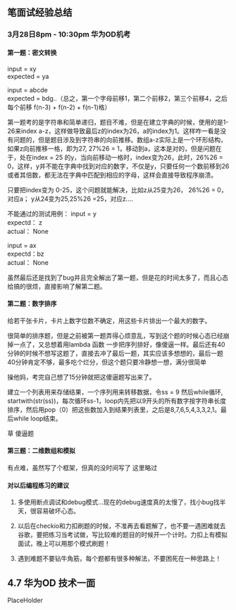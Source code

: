 
## 笔面试经验总结
### 3月28日8pm - 10:30pm 华为OD机考

#### 第一题：密文转换

input = xy  
expected = ya  

input = abcde  
expected = bdg..（总之，第一个字母前移1，第二个前移2，第三个前移4，之后每个前移 f(n-3) + f(n-2) + f(n-1)格）


第一题考的是字符串和简单递归，题目不难，但是在建立字典的时候，使用的是1-26来index a-z，这样做导致最后z的index为26，a的index为1。这样咋一看是没有问题的，但是题目涉及到字符串的向前推移。数组a-z实际上是一个环形结构，如果z向前推移一格，即为27, 27%26 = 1，移动到a，这本是对的，但是问题在于，处在index = 25 的y，当向前移动一格时，index变为26，此时，26%26 = 0，这样，y并不能在字典中找到对应的数字，不仅是y，只要任何一个数前移到26或者其倍数，都无法在字典中匹配到相应的字母，这样会直接导致程序崩溃。

只要把index变为 0-25，这个问题就能解决，比如z从25变为26， 26%26 = 0，对应a； y从24变为25,25%26 =25，对应z....

不能通过的测试用例：
input = y  
expectd： z  
actual： None  

input = ax  
expectd：bz  
actual： None  

虽然最后还是找到了bug并且完全解出了第一题，但是花的时间太多了，而且心态给搞的很烦，直接影响了解第二题。

#### 第二题：数字排序

给若干张卡片，卡片上数字位数不确定，用这些卡片排出一个最大的数字。

很简单的排序题，但是之前被第一题弄得心烦意乱，写到这个题的时候心态已经崩掉一点了，又总想着用lambda 函数 一步把序列排好，像傻逼一样。最后还有40分钟的时候不想写这题了，直接去冲了最后一题，其实应该多想想的，最后一题40分钟肯定不够，最多吃个烂分，但这个题只要冷静想一想，满分很简单

操他妈，考完自己想了15分钟就把这傻逼题写出来了。

建立一个列表用来存储结果，一个序列用来转移数据，令ss = 9 然后while循环, startwith(str(ss))，每次循环ss-1，loop内先把以9开头的所有数字按字符串长度排序，然后用pop（0）把这些数加入到结果列表里，之后是8,7,6,5,4,3,3,2,1。最后while loop结束。

草 傻逼题


#### 第三题：二维数组和模拟
有点难，虽然写了个框架，但真的没时间写了
这里略过


#### 对以后编程练习的建议

1. 多使用断点调试和debug模式…现在的debug速度真的太慢了，找小bug找半天，很容易破坏心态。

2. 以后在checkio和力扣刷题的时候，不准再去看题解了，也不要一遇困难就去谷歌，要把练习当考试做，写比较难的题目的时候开一个计时。力扣上有模拟面试，晚上可以用那个模式刷题！

3. 遇到难题不要钻牛角筋，每个题都有很多种解法，不要困死在一种思路上！


## 4.7 华为OD 技术一面 

PlaceHolder
